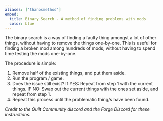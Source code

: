 ```yaml
---
aliases: ['thanosmethod']
embed:
  title: Binary Search - A method of finding problems with mods
  color: blue
---
```


The binary search is a way of finding a faulty thing amongst a lot of other things, without having to remove the things one-by-one. This is useful for finding a broken mod among hundreds of mods, without having to spend time testing the mods one-by-one.

The procedure is simple:

1. Remove half of the existing things, and put them aside.
2. Run the program / game.
3. Does the issue still exist?
   If YES: Repeat from step 1 with the current things.
   IF NO: Swap out the current things with the ones set aside, and repeat from step 1.
4. Repeat this process until the problematic thing/s have been found.

_Credit to the Quilt Community discord and the Forge Discord for these instructions._
